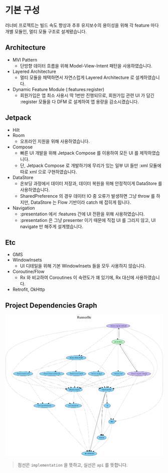 # 기본 구성

러너비 프로젝트는 빌드 속도 향상과 추후 유지보수의 용이성을 위해 각 feature 마다 개별 모듈인, 멀티 모듈 구조로 설계됐습니다.

## Architecture

- MVI Pattern
    - 단방향 데이터 흐름을 위해 Model-View-Intent 패턴을 사용하였습니다.
- Layered Architecture
    - 멀티 모듈을 채택하면서 자연스럽게 Layered Architecture 로 설계하였습니다.
- Dynamic Feature Module (:features:register)
    - 회원가입은 앱 최소 사용시 딱 1번만 진행되므로, 회원가입 관련 UI 가 담긴 :register 모듈을 다 DFM 로 설계하여 앱 용량을 감소시켰습니다.

## Jetpack

- Hilt
- Room
    - 오프라인 지원을 위해 사용하였습니다.
- Compose
    - 빠른 UI 개발을 위해 Jetpack Compose 를 이용하여 모든 UI 를 제작하였습니다.
    - 단, Jetpack Compose 로 개발하기에 무리가 있는 일부 UI 들만 :xml 모듈에 따로 xml 으로 구현하였습니다.
- DataStore
    - 온보딩 과정에서 데이터 저장과, 데이터 복원을 위해 안정적이게 DataStore 를 사용하였습니다.
    - SharedPreference 의 경우 데이터 IO 중 오류가 발생하면 그냥 throw 를 하지만, DataStore 는 Flow 기반이라 catch 에 잡히게 됩니다.
- Navigation
    - :presentation 에서 :features 간에 UI 전환을 위해 사용하였습니다.
    - :presentation 은 그냥 presenter 이기 때문에 직접 UI 를 그리지 않고, UI navigate 만 해주게 설계했습니다.

## Etc

- GMS
- WindowInsets
    - UI 디테일을 위해 기본 WindowInsets 들을 모두 사용하지 않습니다.
- Coroutine/Flow
    - Rx 와 비교하여 Coroutines 이 숙련도가 꽤 있기에, Rx 대신에 사용하였습니다.
- Retrofit, OkHttp

## Project Dependencies Graph

![](/art/project-dependency-graph/graph.dot.png)

> 점선은 `implementation` 을 뜻하고, 실선은 `api` 를 뜻합니다. 

